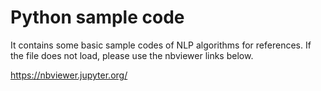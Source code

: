 # Python sample code
It contains some basic sample codes of NLP algorithms for references.
If the file does not load, please use the nbviewer links below.

https://nbviewer.jupyter.org/
